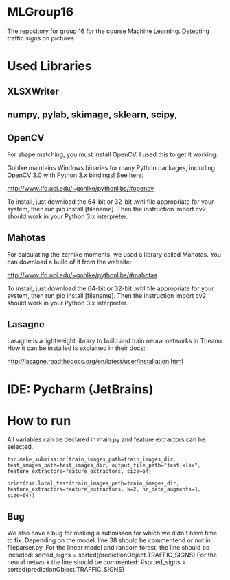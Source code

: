 # MLGroup16
The repository for group 16 for the course Machine Learning. Detecting traffic signs on pictures

# Used Libraries

## XLSXWriter

## numpy, pylab, skimage, sklearn, scipy, 


## OpenCV
For shape matching, you must install OpenCV. I used this to get it working:

Gohlke maintains Windows binaries for many Python packages, including OpenCV 3.0 with Python 3.x bindings! See here:

http://www.lfd.uci.edu/~gohlke/pythonlibs/#opencv

To install, just download the 64-bit or 32-bit .whl file appropriate for your system, then run pip install [filename]. 
Then the instruction import cv2 should work in your Python 3.x interpreter.

## Mahotas

For calculating the zernike moments, we used a library called Mahotas. You can download
a build of it from the website:

http://www.lfd.uci.edu/~gohlke/pythonlibs/#mahotas

To install, just download the 64-bit or 32-bit .whl file appropriate for your system, then run pip install [filename]. 
Then the instruction import cv2 should work in your Python 3.x interpreter.

## Lasagne

Lasagne is a lightweight library to build and train neural networks in Theano.
How it can be installed is explained in their docs:

http://lasagne.readthedocs.org/en/latest/user/installation.html


# IDE: Pycharm (JetBrains)


# How to run

All variables can be declared in main.py and feature extractors can be selected.

`tsr.make_submission(train_images_path=train_images_dir, test_images_path=test_images_dir, output_file_path="test.xlsx", feature_extractors=feature_extractors, size=64)`

`print(tsr.local_test(train_images_path=train_images_dir, feature_extractors=feature_extractors, k=2, nr_data_augments=1, size=64))`

## Bug

We also have a bug for making a submisson for which we didn't have time to fix. Depending on the model, line 38 should be commentend or not in fileparser.py.
For the linear model and random forest, the line should be included:
	sorted_signs = sorted(predictionObject.TRAFFIC_SIGNS)
For the neural network the line should be commented:
  #sorted_signs = sorted(predictionObject.TRAFFIC_SIGNS)
